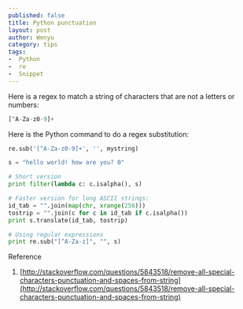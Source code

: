 ```yaml
---
published: false
title: Python punctuation
layout: post
author: Wenyu
category: tips
tags:
-  Python
-  re
-  Snippet
---
```


Here is a regex to match a string of characters that are not a letters or numbers:

```python
[^A-Za-z0-9]+
```

Here is the Python command to do a regex substitution:

```python
re.sub('[^A-Za-z0-9]+', '', mystring)
```

```python
s = "hello world! how are you? 0"

# Short version
print filter(lambda c: c.isalpha(), s)

# Faster version for long ASCII strings:
id_tab = "".join(map(chr, xrange(256)))
tostrip = "".join(c for c in id_tab if c.isalpha())
print s.translate(id_tab, tostrip)

# Using regular expressions
print re.sub("[^A-Za-z]", "", s)
```


Reference

1. [http://stackoverflow.com/questions/5843518/remove-all-special-characters-punctuation-and-spaces-from-string](http://stackoverflow.com/questions/5843518/remove-all-special-characters-punctuation-and-spaces-from-string)
